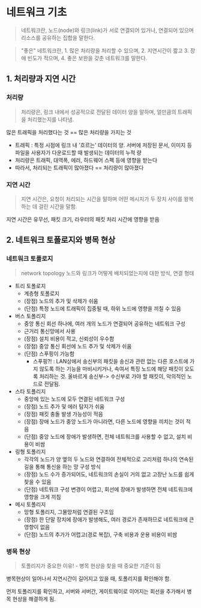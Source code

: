 # 네트워크 기초
> 네트워크란, 노드(node)와 링크(link)가 서로 연결되어 있거나, 연결되어 있으며 리소스를 공유하는 집합을 말한다.

> "좋은" 네트워크란, 1. 많은 처리량을 처리할 수 있으며, 2. 지연시간이 짧고 3. 장애 빈도가 적으며, 4. 좋은 보완을 갖춘 네트워크를 말한다.

## 1. 처리량과 지연 시간
### 처리량
> 처리량은, 링크 내에서 성공적으로 전달된 데이터 양을 말하며, 얼만큼의 트래픽을 처리했는지를 나타냄.

많은 트래픽을 처리했다는 것 == 많은 처리량을 가지는 것

- 트래픽 : 특정 시점에 링크 내 '흐르는' 데이터의 양. 서버에 저장된 문서, 이미지 등 파일을 사용자가 다운로드할 때 발생되는 데이터의 누적 량
- 처리량은 트래픽, 대역폭, 에러, 하드웨어 스펙 등에 영향을 받는다
- 따라서, 처리되는 트래픽이 많아졌다 == 처리량이 많아졌다

### 지연 시간
> 지연 시간은, 요청이 처리되는 시간을 말하며 어떤 메시지가 두 장치 사이를 왕복하는 데 걸린 시간을 말함.

지연 시간은 유무선, 패킷 크기, 라우터의 패킷 처리 시간에 영향을 받음

## 2. 네트워크 토폴로지와 병목 현상
### 네트워크 토폴로지
> network topology 노드와 링크가 어떻게 배치되었는지에 대한 방식, 연결 형태

- 트리 토폴로지
    - 계층형 토폴로지
    - (장점) 노드의 추가 및 삭제가 쉬움
    - (단점) 특정 노드에 트래픽이 집중될 때, 하위 노드에 영향을 끼칠 수 있음
- 버스 토폴리지
    - 중앙 통신 회선 하나에, 여러 개의 노드가 연결되어 공유하는 네트워크 구성
    - 근거리 통신망에서 사용
    - (장점) 설치 비용이 적고, 신뢰성이 우수함
    - (장점) 중앙 통신 회선에 노드 추가 및 삭제가 쉬움
    - (단점) 스푸핑이 가능함
        - 스푸핑?! : LAN상에서 송신부의 패킷을 송신과 관련 없는 다른 호스트에 가지 않도록 하는 기능을 마비시키거나, 속여서 특징 노드에 해당 패킷이 오도록 처리하는 것. 올바르게 송신부-> 수신부로 가야 할 패킷이, 악의적인 노드로 전달됨.
- 스타 토폴리지
    - 중앙에 있는 노드에 모두 연결된 네트워크 구성
    - (장점) 노드 추가 및 에러 탐지가 쉬움
    - (장점) 패킷 충돌 발생 가능성이 적음
    - (장점) 장애 노드가 중앙 노드가 아니라면, 다른 노드에 영향을 끼치는 것이 적음
    - (단점) 중앙 노드에 장애가 발생하면, 전체 네트워크를 사용할 수 없고, 설치 비용이 비쌈
- 링형 토폴리지
    - 각각의 노드가 양 옆의 두 노드와 연결하여 전체적으로 고리처럼 하나의 연속된 길을 통해 통신을 하는 망 구성 방식
    - (장점) 노드 수가 증가되어도, 네트워크의 손실이 거의 없고 고장난 노드를 쉽게 찾을 수 있음
    - (단점) 네트워크 구성 변경이 어렵고, 회선에 장애가 발생하면 전체 네트워크에 영향을 크게 끼침
- 메시 토폴리지
    - 망형 토폴리지, 그물망처럼 연결된 구조임
    - (장점) 한 단말 장치에 장애가 발생해도, 여러 경로가 존재하므로 네트워크에 큰 영향이 없음
    - (단점) 노드의 추가가 어렵고(경로 복잡), 구축 비용과 운용 비용이 비쌈

### 병목 현상
> 토폴리지가 중요한 이유! - 병목 현상을 찾을 때 중요한 기준이 됨

병목현상이 일어나서 지연시간이 길어지고 있을 때, 토폴리지를 확인해야 함.

먼저 토폴리지를 확인하고, 서버와 서버간, 게이트웨이로 이어지는 회선을 추가해서 병목 현상을 해결하게 됨.
